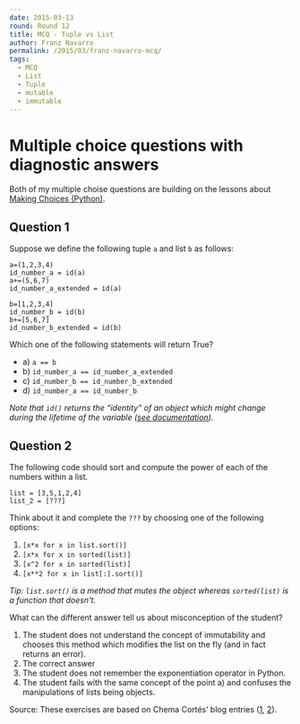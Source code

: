 ```yaml
---
date: 2015-03-13
round: Round 12
title: MCQ - Tuple vs List
author: Franz Navarro
permalink: /2015/03/franz-navarro-mcq/
tags:
  - MCQ
  - List
  - Tuple
  - mutable
  - immutable
---
```


# Multiple choice questions with diagnostic answers

Both of my multiple choise questions are building on the lessons about
[Making Choices (Python)](http://software-carpentry.org/v5/novice/python/04-cond.html).

## Question 1

Suppose we define the following tuple `a` and list `b` as follows:

    a=(1,2,3,4)
    id_number_a = id(a)
    a+=(5,6,7)
    id_number_a_extended = id(a)

    b=[1,2,3,4]
    id_number_b = id(b)
    b+=[5,6,7]
    id_number_b_extended = id(b)

Which one of the following statements will return True?

  * a) `a == b`
  * b) `id_number_a == id_number_a_extended`
  * c) `id_number_b == id_number_b_extended`
  * d) `id_number_a == id_number_b`

*Note that `id()` returns the “identity” of an object which might change during the lifetime of the variable ([see documentation](https://docs.python.org/2/library/functions.html#id)).*

## Question 2

The following code should sort and compute the power of each of the numbers within a list.

    list = [3,5,1,2,4]
    list_2 = [???]

Think about it and complete the `???` by choosing  one of the following options:

1.  `[x*x for x in list.sort()]`
2.  `[x*x for x in sorted(list)]`
3.  `[x^2 for x in sorted(list)]`
4.  `[x**2 for x in list[:].sort()]`

*Tip: `list.sort()` is a method that mutes the object whereas `sorted(list)` is a
function that doesn't.*


What can the different answer tell us about misconception of the student?

1.  The student does not understand the concept of immutability and chooses this method which modifies the list on the fly (and in fact returns an error).
2.  The correct answer
3.  The student does not remember the exponentiation operator in Python.
4.  The student fails with the same concept of the point a) and confuses the manipulations of lists being objects.

Source: These exercises are based on Chema Cortés’ blog entries  ([1](http://ch3m4.org/blog/2013/03/22/mutable-o-inmutable-he-ahi-el-dilema/), [2](http://ch3m4.org/blog/2013/03/16/mutabilidad-de-listas/)).
